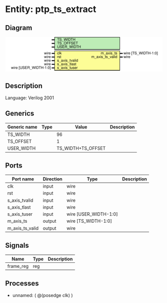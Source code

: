 # Entity: ptp_ts_extract

## Diagram

![Diagram](ptp_ts_extract.svg "Diagram")
## Description

Language: Verilog 2001
 
## Generics

| Generic name | Type | Value              | Description |
| ------------ | ---- | ------------------ | ----------- |
| TS_WIDTH     |      | 96                 |             |
| TS_OFFSET    |      | 1                  |             |
| USER_WIDTH   |      | TS_WIDTH+TS_OFFSET |             |
## Ports

| Port name       | Direction | Type                  | Description |
| --------------- | --------- | --------------------- | ----------- |
| clk             | input     | wire                  |             |
| rst             | input     | wire                  |             |
| s_axis_tvalid   | input     | wire                  |             |
| s_axis_tlast    | input     | wire                  |             |
| s_axis_tuser    | input     | wire [USER_WIDTH-1:0] |             |
| m_axis_ts       | output    | wire [TS_WIDTH-1:0]   |             |
| m_axis_ts_valid | output    | wire                  |             |
## Signals

| Name      | Type | Description |
| --------- | ---- | ----------- |
| frame_reg | reg  |             |
## Processes
- unnamed: ( @(posedge clk) )
